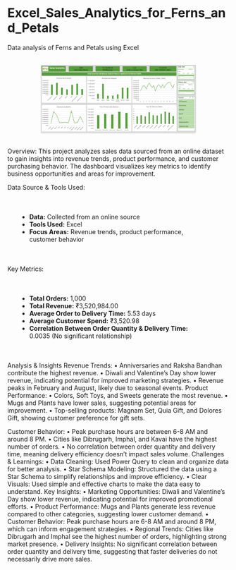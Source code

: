 # Excel_Sales_Analytics_for_Ferns_and_Petals

Data analysis of Ferns and Petals using Excel

<br/>
<div style="text-align: center;">
    <img src="https://github.com/Sumeettt27/Excel_Sales_Analytics_for_Ferns_and_Petals/blob/main/Dashboard.png" alt="sales analytics of FnP" style="max-width:70%;box-shadow:0 2.8px 2.2px rgba(0, 0, 0, 0.12)" />
</div>
<br/>

Overview:
This project analyzes sales data sourced from an online dataset to gain insights into revenue trends, product performance, and customer purchasing behavior. The dashboard visualizes key metrics to identify business opportunities and areas for improvement.

Data Source & Tools Used:

<ul style="margin: 50px; padding: 0px;">
    <li><strong>Data:</strong> Collected from an online source</li>
    <li><strong>Tools Used:</strong> Excel</li>
    <li><strong>Focus Areas:</strong> Revenue trends, product performance, customer behavior</li>
</ul>

Key Metrics:

<ul style="margin: 50px; padding: 0px;">
    <li><strong>Total Orders:</strong> 1,000</li>
    <li><strong>Total Revenue:</strong> ₹3,520,984.00</li>
    <li><strong>Average Order to Delivery Time:</strong> 5.53 days</li>
    <li><strong>Average Customer Spend:</strong> ₹3,520.98</li>
    <li><strong>Correlation Between Order Quantity & Delivery Time:</strong> 0.0035 (No significant relationship)</li>
</ul>

Analysis & Insights
Revenue Trends:
•	Anniversaries and Raksha Bandhan contribute the highest revenue.
•	Diwali and Valentine’s Day show lower revenue, indicating potential for improved marketing strategies.
•	Revenue peaks in February and August, likely due to seasonal events.
Product Performance:
•	Colors, Soft Toys, and Sweets generate the most revenue.
•	Mugs and Plants have lower sales, suggesting potential areas for improvement.
•	Top-selling products: Magnam Set, Quia Gift, and Dolores Gift, showing customer preference for gift sets.

Customer Behavior:
•	Peak purchase hours are between 6-8 AM and around 8 PM.
•	Cities like Dibrugarh, Imphal, and Kavai have the highest number of orders.
•	No correlation between order quantity and delivery time, meaning delivery efficiency doesn’t impact sales volume.
Challenges & Learnings:
•	Data Cleaning: Used Power Query to clean and organize data for better analysis.
•	Star Schema Modeling: Structured the data using a Star Schema to simplify relationships and improve efficiency.
•	Clear Visuals: Used simple and effective charts to make the data easy to understand.
Key Insights:
•	Marketing Opportunities: Diwali and Valentine’s Day show lower revenue, indicating potential for improved promotional efforts.
•	Product Performance: Mugs and Plants generate less revenue compared to other categories, suggesting lower customer demand.
•	Customer Behavior: Peak purchase hours are 6-8 AM and around 8 PM, which can inform engagement strategies.
•	Regional Trends: Cities like Dibrugarh and Imphal see the highest number of orders, highlighting strong market presence.
•	Delivery Insights: No significant correlation between order quantity and delivery time, suggesting that faster deliveries do not necessarily drive more sales.
